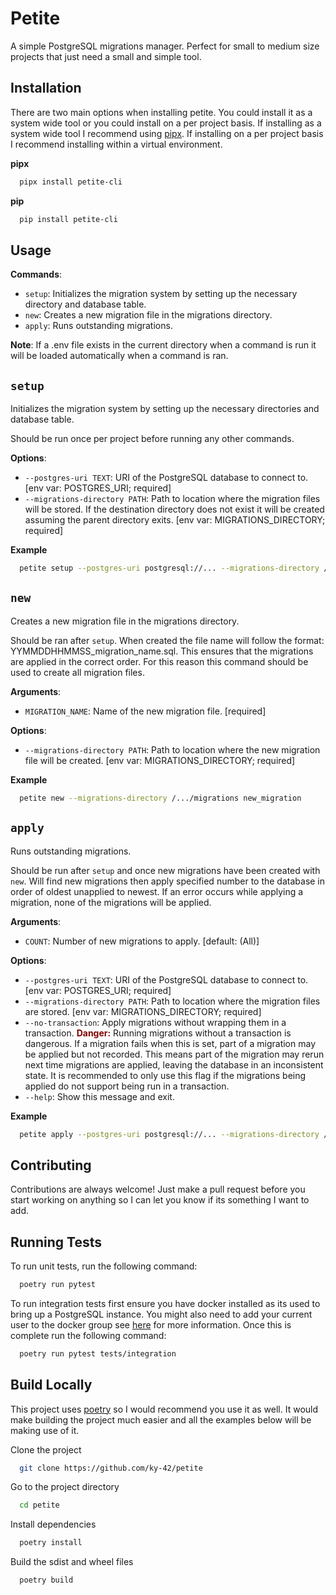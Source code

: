 # Petite

A simple PostgreSQL migrations manager. Perfect for small to medium size projects that just need a small and simple tool.

## Installation

There are two main options when installing petite. You could install it as a system wide tool or you could install on a per project basis. If installing as a system wide tool I recommend using [pipx](https://pipx.pypa.io/stable/). If installing on a per project basis I recommend installing within a virtual environment.

__pipx__

```bash
  pipx install petite-cli
```

__pip__
```bash
  pip install petite-cli
```
    
## Usage

**Commands**:

* `setup`: Initializes the migration system by setting up the necessary directory and database table.
* `new`: Creates a new migration file in the migrations directory.
* `apply`: Runs outstanding migrations.

**Note**: If a .env file exists in the current directory when a command is run it will be loaded automatically when a command is ran.

## `setup`

Initializes the migration system by setting up the necessary directories and database table.

Should be run once per project before running any other commands.

**Options**:

* `--postgres-uri TEXT`: URI of the PostgreSQL database to connect to.  [env var: POSTGRES_URI; required]
* `--migrations-directory PATH`: Path to location where the migration files will be stored. If the destination directory does not exist it will be created assuming the parent directory exits.  [env var: MIGRATIONS_DIRECTORY; required]

**Example**

```bash
  petite setup --postgres-uri postgresql://... --migrations-directory /.../migrations
```

## `new`

Creates a new migration file in the migrations directory.

Should be ran after `setup`. When created the file name will follow the format: YYMMDDHHMMSS_migration_name.sql. This ensures that the migrations are applied in the correct order. For this reason this command should be used to create all migration files.

**Arguments**:

* `MIGRATION_NAME`: Name of the new migration file.  [required]

**Options**:

* `--migrations-directory PATH`: Path to location where the new migration file will be created.  [env var: MIGRATIONS_DIRECTORY; required]

**Example**

```bash
  petite new --migrations-directory /.../migrations new_migration 
```

## `apply`

Runs outstanding migrations.

Should be run after `setup` and once new migrations have been created with `new`. Will find new migrations then apply specified number to the database in order of oldest unapplied to newest. If an error occurs while applying a migration, none of the migrations will be applied.

**Arguments**:

* `COUNT`: Number of new migrations to apply.  [default: (All)]

**Options**:

* `--postgres-uri TEXT`: URI of the PostgreSQL database to connect to.  [env var: POSTGRES_URI; required]
* `--migrations-directory PATH`: Path to location where the migration files are stored.  [env var: MIGRATIONS_DIRECTORY; required]
* `--no-transaction`: Apply migrations without wrapping them in a transaction. <span style="color: #800000; text-decoration-color: #800000; font-weight: bold">Danger:</span> Running migrations without a transaction is dangerous. If a migration fails when this is set, part of a migration may be applied but not recorded. This means part of the migration may rerun next time migrations are applied, leaving the database in an inconsistent state. It is recommended to only use this flag if the migrations being applied do not support being run in a transaction.
* `--help`: Show this message and exit.

**Example**

```bash
  petite apply --postgres-uri postgresql://... --migrations-directory /.../migrations 2
```

## Contributing

Contributions are always welcome! Just make a pull request before you start working on anything so I can let you know if its something I want to add.

## Running Tests

To run unit tests, run the following command:

```bash
  poetry run pytest
```

To run integration tests first ensure you have docker installed as its used to bring up a PostgreSQL instance. You might also need to add your current user to the docker group see [here](https://docs.docker.com/engine/install/linux-postinstall/#manage-docker-as-a-non-root-user) for more information. Once this is complete run the following command:

```bash
  poetry run pytest tests/integration
```

## Build Locally

This project uses [poetry](https://python-poetry.org/) so I would recommend you use it as well. It would make building the project much easier and all the examples below will be making use of it.

Clone the project

```bash
  git clone https://github.com/ky-42/petite
```

Go to the project directory

```bash
  cd petite
```

Install dependencies

```bash
  poetry install
```

Build the sdist and wheel files

```bash
  poetry build
```
